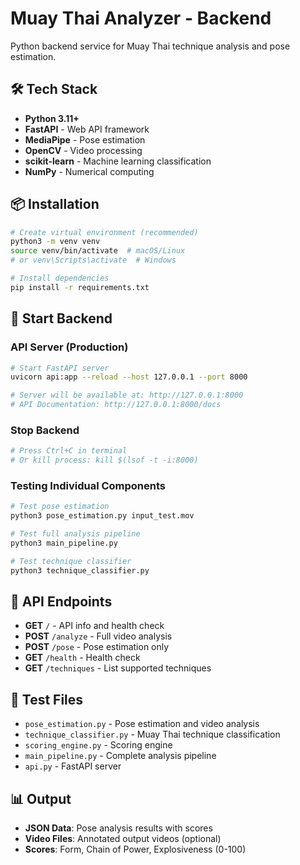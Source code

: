 # Muay Thai Analyzer - Backend

Python backend service for Muay Thai technique analysis and pose estimation.

## 🛠️ Tech Stack

- **Python 3.11+**
- **FastAPI** - Web API framework
- **MediaPipe** - Pose estimation
- **OpenCV** - Video processing
- **scikit-learn** - Machine learning classification
- **NumPy** - Numerical computing

## 📦 Installation

```bash
# Create virtual environment (recommended)
python3 -m venv venv
source venv/bin/activate  # macOS/Linux
# or venv\Scripts\activate  # Windows

# Install dependencies
pip install -r requirements.txt
```

## 🚀 Start Backend

### API Server (Production)

```bash
# Start FastAPI server
uvicorn api:app --reload --host 127.0.0.1 --port 8000

# Server will be available at: http://127.0.0.1:8000
# API Documentation: http://127.0.0.1:8000/docs
```

### Stop Backend

```bash
# Press Ctrl+C in terminal
# Or kill process: kill $(lsof -t -i:8000)
```

### Testing Individual Components

```bash
# Test pose estimation
python3 pose_estimation.py input_test.mov

# Test full analysis pipeline
python3 main_pipeline.py

# Test technique classifier
python3 technique_classifier.py
```

## 📡 API Endpoints

- **GET** `/` - API info and health check
- **POST** `/analyze` - Full video analysis
- **POST** `/pose` - Pose estimation only
- **GET** `/health` - Health check
- **GET** `/techniques` - List supported techniques

## 🧪 Test Files

- `pose_estimation.py` - Pose estimation and video analysis
- `technique_classifier.py` - Muay Thai technique classification
- `scoring_engine.py` - Scoring engine
- `main_pipeline.py` - Complete analysis pipeline
- `api.py` - FastAPI server

## 📊 Output

- **JSON Data**: Pose analysis results with scores
- **Video Files**: Annotated output videos (optional)
- **Scores**: Form, Chain of Power, Explosiveness (0-100)
